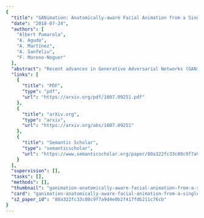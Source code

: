 ```yaml
---
{
  "title": "GANimation: Anatomically-aware Facial Animation from a Single Image",
  "date": "2018-07-24",
  "authors": [
    "Albert Pumarola",
    "A. Agudo",
    "A. Martínez",
    "A. Sanfeliu",
    "F. Moreno-Noguer"
  ],
  "abstract": "Recent advances in Generative Adversarial Networks (GANs) have shown impressive results for task of facial expression synthesis. The most successful architecture is StarGAN [4], that conditions GANs' generation process with images of a specific domain, namely a set of images of persons sharing the same expression. While effective, this approach can only generate a discrete number of expressions, determined by the content of the dataset. To address this limitation, in this paper, we introduce a novel GAN conditioning scheme based on Action Units (AU) annotations, which describes in a continuous manifold the anatomical facial movements defining a human expression. Our approach allows controlling the magnitude of activation of each AU and combine several of them. Additionally, we propose a fully unsupervised strategy to train the model, that only requires images annotated with their activated AUs, and exploit attention mechanisms that make our network robust to changing backgrounds and lighting conditions. Extensive evaluation show that our approach goes beyond competing conditional generators both in the capability to synthesize a much wider range of expressions ruled by anatomically feasible muscle movements, as in the capacity of dealing with images in the wild.",
  "links": [
    {
      "title": "PDF",
      "type": "pdf",
      "url": "https://arxiv.org/pdf/1807.09251.pdf"
    },
    {
      "title": "arXiv.org",
      "type": "arxiv",
      "url": "https://arxiv.org/abs/1807.09251"
    },
    {
      "title": "Semantic Scholar",
      "type": "semanticscholar",
      "url": "https://www.semanticscholar.org/paper/80a322fc33c08c9f7a9d4e0b2f417fdb211c76cb"
    }
  ],
  "supervision": [],
  "tasks": [],
  "methods": [],
  "thumbnail": "ganimation-anatomically-aware-facial-animation-from-a-single-image-thumb.jpg",
  "card": "ganimation-anatomically-aware-facial-animation-from-a-single-image-card.jpg",
  "s2_paper_id": "80a322fc33c08c9f7a9d4e0b2f417fdb211c76cb"
}
---
```


